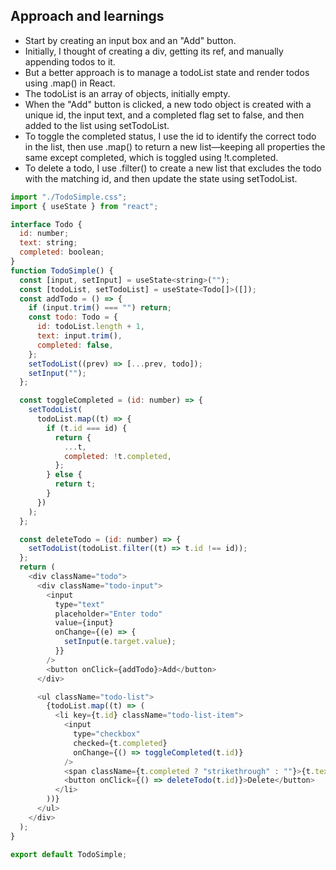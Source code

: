 ## Approach and learnings
- Start by creating an input box and an "Add" button.
- Initially, I thought of creating a div, getting its ref, and manually appending todos to it.
- But a better approach is to manage a todoList state and render todos using .map() in React.
- The todoList is an array of objects, initially empty.
- When the "Add" button is clicked, a new todo object is created with a unique id, the input text, and a completed flag set to false, and then added to the list using setTodoList.
- To toggle the completed status, I use the id to identify the correct todo in the list, then use .map() to return a new list—keeping all properties the same except completed, which is toggled using !t.completed.
- To delete a todo, I use .filter() to create a new list that excludes the todo with the matching id, and then update the state using setTodoList.

```js
import "./TodoSimple.css";
import { useState } from "react";

interface Todo {
  id: number;
  text: string;
  completed: boolean;
}
function TodoSimple() {
  const [input, setInput] = useState<string>("");
  const [todoList, setTodoList] = useState<Todo[]>([]);
  const addTodo = () => {
    if (input.trim() === "") return;
    const todo: Todo = {
      id: todoList.length + 1,
      text: input.trim(),
      completed: false,
    };
    setTodoList((prev) => [...prev, todo]);
    setInput("");
  };

  const toggleCompleted = (id: number) => {
    setTodoList(
      todoList.map((t) => {
        if (t.id === id) {
          return {
            ...t,
            completed: !t.completed,
          };
        } else {
          return t;
        }
      })
    );
  };

  const deleteTodo = (id: number) => {
    setTodoList(todoList.filter((t) => t.id !== id));
  };
  return (
    <div className="todo">
      <div className="todo-input">
        <input
          type="text"
          placeholder="Enter todo"
          value={input}
          onChange={(e) => {
            setInput(e.target.value);
          }}
        />
        <button onClick={addTodo}>Add</button>
      </div>

      <ul className="todo-list">
        {todoList.map((t) => (
          <li key={t.id} className="todo-list-item">
            <input
              type="checkbox"
              checked={t.completed}
              onChange={() => toggleCompleted(t.id)}
            />
            <span className={t.completed ? "strikethrough" : ""}>{t.text}</span>
            <button onClick={() => deleteTodo(t.id)}>Delete</button>
          </li>
        ))}
      </ul>
    </div>
  );
}

export default TodoSimple;
```